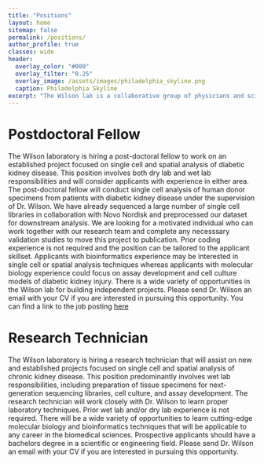 ```yaml
---
title: "Positions"
layout: home
sitemap: false
permalink: /positions/
author_profile: true
classes: wide
header:
  overlay_color: "#000"
  overlay_filter: "0.25"
  overlay_image: /assets/images/philadelphia_skyline.png
  caption: Philadelphia Skyline
excerpt: "The Wilson lab is a collaborative group of physicians and scientists working to translate our research into precision medicines for patients with kidney disease."
---
```


# Postdoctoral Fellow
The Wilson laboratory is hiring a post-doctoral fellow to work on an established project focused on single cell and spatial analysis of diabetic kidney disease. This position involves both dry lab and wet lab responsibilities and will consider applicants with experience in either area. The post-doctoral fellow will conduct single cell analysis of human donor specimens from patients with diabetic kidney disease under the supervision of Dr. Wilson. We have already sequenced a large number of single cell libraries in collaboration with Novo Nordisk and preprocessed our dataset for downstream analysis. We are looking for a motivated individual who can work together with our research team and complete any necesssary validation studies to move this project to publication. Prior coding experience is not required and the position can be tailored to the applicant skillset. Applicants with bioinformatics experience may be interested in single cell or spatial analysis techniques whereas applicants with molecular biology experience could focus on assay development and cell culture models of diabetic kidney injury. There is a wide variety of opportunities in the Wilson lab for building independent projects. Please send Dr. Wilson an email with your CV if you are interested in pursuing this opportunity. You can find a link to the job posting [here](https://www.med.upenn.edu/apps/my/index.php?_app_id=63e264bb8ae04&_display=1&_hist_id=1&_preserve[init_panel]=bpp_postings%2Fmain&_preserve[fid]=0&_preserve[pid]=30071&_token=6e61360154196da87ba3f101218c7fdf&CEALID=122A4D230919C1F78E8B9D7D4346E327)

# Research Technician
The Wilson laboratory is hiring a research technician that will assist on new and established projects focused on single cell and spatial analysis of chronic kidney disease. This position predominantly involves wet lab responsibilities, including preparation of tissue specimens for next-generation sequencing libraries, cell culture, and assay development. The research technician will work closely with Dr. Wilson to learn proper laboratory techniques. Prior wet lab and/or dry lab experience is not required. There will be a wide variety of opportunities to learn cutting-edge molecular biology and bioinformatics techniques that will be applicable to any career in the biomedical sciences. Prospective applicants should have a bachelors degree in a scientific or engineering field. Please send Dr. Wilson an email with your CV if you are interested in pursuing this opportunity. 


